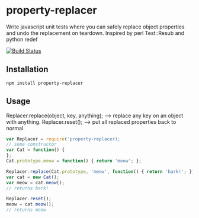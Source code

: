 property-replacer
=================

Write javascript unit tests where you can safely replace object properties and undo the replacement on teardown.  Inspired by perl Test::Resub and python redef

[![Build Status](https://secure.travis-ci.org/joeheyming/property-replacer.png)](http://travis-ci.org/joeheyming/property-replacer)

## Installation

```shell
npm install property-replacer
```

## Usage
Replacer.replace(object, key, anything);
  --> replace any key on an object with anything.
Replacer.reset();
  --> put all replaced properties back to normal.

```javascript
var Replacer = require('property-replacer);
// some constructor
var Cat = function() {
};
Cat.prototype.meow = function() { return 'meow'; };

Replacer.replace(Cat.prototype, 'meow', function() { return 'bark!'; });
var cat = new Cat();
var meow = cat.meow();
// returns bark!

Replacer.reset();
meow = cat.meow();
// returns meow

```

